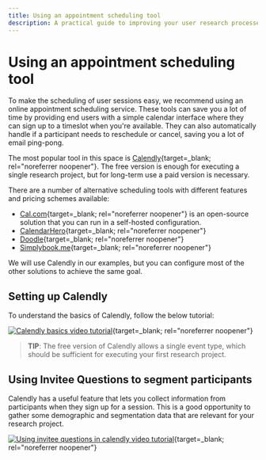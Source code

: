 ```yaml
---
title: Using an appointment scheduling tool
description: A practical guide to improving your user research processes.
---
```


# Using an appointment scheduling tool

To make the scheduling of user sessions easy, we recommend using an online appointment scheduling service.
These tools can save you a lot of time by providing end users with a simple calendar interface where they can sign up to a timeslot when you're available. They can also automatically handle if a participant needs to reschedule or cancel, saving you a lot of email ping-pong.

The most popular tool in this space is [Calendly](https://calendly.com/){target=_blank; rel="noreferrer noopener"}. The free version is enough for executing a single research project, but for long-term use a paid version is necessary.

There are a number of alternative scheduling tools with different features and pricing schemes available:

 - [Cal.com](https://cal.com/){target=_blank; rel="noreferrer noopener"} is an open-source solution that you can run in a self-hosted configuration.
 - [CalendarHero](https://calendarhero.com/){target=_blank; rel="noreferrer noopener"}
 - [Doodle](https://doodle.com/){target=_blank; rel="noreferrer noopener"}
 - [Simplybook.me](https://simplybook.me/en/){target=_blank; rel="noreferrer noopener"}
 
 We will use Calendly in our examples, but you can configure most of the other solutions to achieve the same goal.


## Setting up Calendly

To understand the basics of Calendly, follow the below tutorial:

[![Calendly basics video tutorial](https://embedwistia-a.akamaihd.net/deliveries/6af4ae5af4af61ea4ee4161c60f3e7de.jpg?image_play_button_size=2x&amp;image_crop_resized=960x600&amp;image_play_button=1&amp;image_play_button_color=54bbffe0)](https://calendly.com/blog/getting-started-guide/?wvideo=vfuk3l32k7){target=_blank; rel="noreferrer noopener"}

> **TIP**: The free version of Calendly allows a single event type, which should be sufficient for executing your first research project.


## Using Invitee Questions to segment participants

Calendly has a useful feature that lets you collect information from participants when they sign up for a session. This is a good opportunity to gather some demographic and segmentation data that are relevant for your research project.

[![Using invitee questions in calendly video tutorial](https://embedwistia-a.akamaihd.net/deliveries/283bd6932c489cce7303db1113135016f2c63192.jpg?image_play_button_size=2x&amp;image_crop_resized=960x600&amp;image_play_button=1&amp;image_play_button_color=54bbffe0)](https://help.calendly.com/hc/en-us/articles/360000234614-Video-Tutorials?wvideo=p89li86dz0){target=_blank; rel="noreferrer noopener"}
